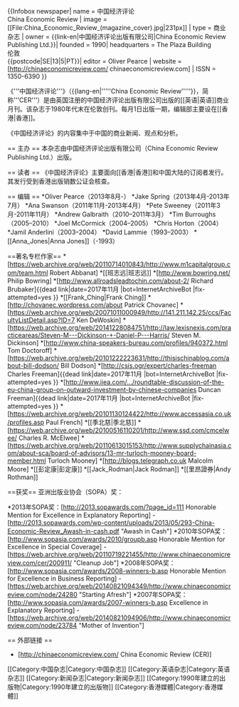 {{Infobox newspaper|
name = 中国经济评论<br>China Economic Review |
image = [[File:China_Economic_Review_(magazine_cover).jpg|231px]]  |
type = 商业杂志 |
owner = {{link-en|中国经济评论出版有限公司|China Economic Review Publishing Ltd.}}|
founded = 1990|
headquarters = The Plaza Building <br />伦敦<br />{{postcode|SE|13|5|PT}}|
editor = Oliver Pearce |
website = [http://chinaeconomicreview.com/ chinaeconomicreview.com] |
ISSN = 1350-6390
}}
<!--
::''There is also an academic journal sharing the same name: [[China_Economic_Review（journal）|China Economic Review（journal）]]''
-->
《'''中国经济评论'''》（{{lang-en|'''''China Economic Review'''''}}，简称'''CER'''）是由英国注册的中国经济评论出版有限公司出版的[[英语|英语]]商业月刊。该杂志于1980年代末在伦敦创刊。每月1日出版一期，编辑部主要设在[[香港|香港]]。

《中国经济评论》的内容集中于中国的商业新闻、观点和分析。

== 主办 ==
本杂志由中国经济评论出版有限公司（China Economic Review Publishing Ltd.）出版。

== 读者 ==
《中国经济评论》主要面向[[香港|香港]]和中国大陆的订阅者发行。其发行受到香港出版销数公证会核查。

== 编辑 ==
*Oliver Pearce（2013年8月-）
*Jake Spring（2013年4月-2013年7月）
*Ana Swanson（2011年11月-2013年4月）
*Pete Sweeney（2011年3月-2011年11月）
*Andrew Galbraith（2010–2011年3月）
*Tim Burroughs（2005–2010）
*Joel McCormick（2004–2005）
*Chris Horton（2004）
*Jamil Anderlini（2003–2004）
*David Lammie（1993–2003）
*[[Anna_Jones|Anna Jones]]（-1993）

==著名专栏作家==
*[https://web.archive.org/web/20110714010843/http://www.m1capitalgroup.com/team.html Robert Abbanat]
*[[班志远|班志远]]
*[http://www.bowring.net/ Philip Bowring]
*[http://www.allroadsleadtochin.com/about-2/ Richard Brubaker]{{dead link|date=2017年11月 |bot=InternetArchiveBot |fix-attempted=yes }}
*[[Frank_Ching|Frank Ching]]
*[http://chovanec.wordpress.com/about Patrick Chovanec]
*[https://web.archive.org/web/20071011000949/http://141.211.142.25/ccs/FacultyListDetail.asp?ID=7 Ken DeWoskin]
*[https://web.archive.org/web/20141228084751/http://law.lexisnexis.com/practiceareas/Steven-M---Dickinson-+-Daniel-P---Harris/ Steven M. Dickinson]
*[http://www.china-speakers-bureau.com/profiles/940372.html Tom Doctoroff]
*[https://web.archive.org/web/20101222223631/http://thisischinablog.com/about-bill-dodson/ Bill Dodson]
*[http://csis.ogr/expert/charles-freeman Charles Freeman]{{dead link|date=2017年11月 |bot=InternetArchiveBot |fix-attempted=yes }}
*[http://www.iiea.com/.../roundtable-discussion-of-the-eu-china-group-on-outward-investment-by-chinese-companies Duncan Freeman]{{dead link|date=2017年11月 |bot=InternetArchiveBot |fix-attempted=yes }}
*[https://web.archive.org/web/20101130124422/http://www.accessasia.co.uk/profiles.asp Paul French]
*[[季北慈|季北慈]]
*[https://web.archive.org/web/20100516110201/http://www.ssd.com/cmcelwee/ Charles R. McElwee]
*[https://web.archive.org/web/20110613015153/http://www.supplychainasia.com/about-sca/board-of-advisors/13-mr-turloch-mooney-board-member.html Turloch Mooney]
*[http://blogs.telegraph.co.uk Malcolm Moore]
*[[彭定康|彭定康]]
*[[Jack_Rodman|Jack Rodman]]
*[[里昂證券|Andy Rothman]]

==获奖==
亚洲出版业协会（SOPA）奖：

*2013年SOPA奖：[http://2013.sopawards.com/?page_id=111 Honorable Mention for Excellence in Explanatory Reporting] - [http://2013.sopawards.com/wp-content/uploads/2013/05/293-China-Economic-Review_Awash-in-cash.pdf "Awash in Cash"]
*2010年SOPA奖：[http://www.sopasia.com/awards/2010/groupb.asp Honorable Mention for Excellence in Special Coverage] - [https://web.archive.org/web/20110719221455/http://www.chinaeconomicreview.com/cer/200911/ "Cleanup Job"]
*2008年SOPA奖：[http://www.sopasia.com/awards/2008-winners-b.asp Honorable Mention for Excellence in Business Reporting] - [https://web.archive.org/web/20140821094349/http://www.chinaeconomicreview.com/node/24280 "Starting Afresh"]
*2007年SOPA奖：[http://www.sopasia.com/awards/2007-winners-b.asp Excellence in Explanatory Reporting] - [https://web.archive.org/web/20140821094906/http://www.chinaeconomicreview.com/node/23784 "Mother of Invention"]

== 外部链接 ==
* [http://chinaeconomicreview.com/ China Economic Review (CER)]

[[Category:中国杂志|Category:中国杂志]]
[[Category:英语杂志|Category:英语杂志]]
[[Category:新闻杂志|Category:新闻杂志]]
[[Category:1990年建立的出版物|Category:1990年建立的出版物]]
[[Category:香港媒體|Category:香港媒體]]